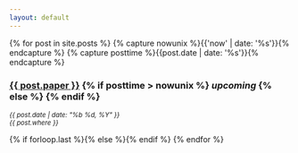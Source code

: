 ```yaml
---
layout: default
---
```


{% for post in site.posts %}
{% capture nowunix %}{{'now' | date: '%s'}}{% endcapture %}
{% capture posttime %}{{post.date | date: '%s'}}{% endcapture %}
  <article>       
        <div class="article-head">
        <h3><a href="/{{ post.url }}/">{{ post.paper }}</a> 
            {% if posttime > nowunix %} <i class="fa fa-bullseye"> upcoming</i> {% else %} {% endif %}</h3>
        <p><i class="fa fa-calendar"><small> {{ post.date | date: "%b %d, %Y" }}</small></i></br>
        <i class="fa fa-map-marker"><small> {{ post.where }}</small></i></p>
        </div>
    </article>
    {% if forloop.last %}{% else %}{% endif %}
{% endfor %}